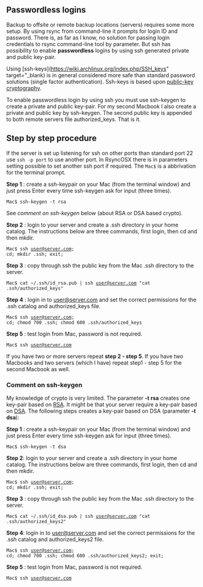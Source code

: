## Passwordless logins
 
 
Backup to offsite or remote backup locations (servers) requires some more setup. By using rsync from command-line it prompts for login ID and password. There is, as far as I know, no solution for passing login credentials to rsync command-line tool by parameter. But ssh has possibility to enable **passwordless** logins by using ssh generated private and public key-pair. 

Using [ssh-keys](https://wiki.archlinux.org/index.php/SSH_keys" target="_blank) is in general considered more safe than standard password solutions (single factor authentication). Ssh-keys is based upon [public-key cryptography](https://en.wikipedia.org/wiki/Public-key_cryptography).

To enable passwordless login by using ssh you must use ssh-keygen to create a private and public key-pair. For my second Macbook I also create a private and public key by ssh-keygen. The second public key is appended to both remote servers file authorized_keys. That is it.

## Step by step procedure

If the server is set up listening for ssh on other ports than standard port 22 use <code>ssh -p port</code> to use another port. In RsyncOSX there is in parameters setting possible to set another ssh port if required. The <code>Mac$</code> is a abbrivation for the terminal prompt.

**Step 1** : create a ssh-keypair on your Mac (from the terminal window) and just press Enter every time ssh-keygen ask for input (three times). 

<code>Mac$ ssh-­keygen -­t rsa</code>

See <i>comment on ssh-keygen</i> below (about RSA or DSA based crypto).

**Step 2** : login to your server and create a .ssh directory in your home catalog. The instructions below are three commands, first login, then cd and then mkdir.

<code>Mac$ ssh user@server.com; cd; mkdir .ssh; exit;</code>

**Step 3** : copy through ssh the public key from the Mac .ssh directory to the server.

<code>Mac$ cat ~/.ssh/id\_rsa.pub | ssh user@server.com "cat .ssh/authorized_keys"</code>

**Step 4** : login in to user@server.com and set the correct permissions for the .ssh catalog and authorized_keys file.

<code>Mac$ ssh user@server.com; cd; chmod 700 .ssh; chmod 600 .ssh/authorized_keys</code>

**Step 5** : test login from Mac, password is not required.

<code>Mac$ ssh user@server.com</code>

If you have two or more servers repeat **step 2 - step 5**. If you have two Macbooks and two servers (which I have) repeat step1 - step 5 for the second Macbook as well.

### Comment on ssh-keygen

My knowledge of crypto is very limited. The parameter **-t rsa** creates one key-pair based on <a href="https://en.wikipedia.org/wiki/RSA_(cryptosystem)" target="_blank">RSA</a>. It might be that your server require a key-pair based on <a href="https://en.wikipedia.org/wiki/Digital_Signature_Algorithm" target="_blank">DSA</a>. The following steps creates a key-pair based on DSA (parameter **-t dsa**):

**Step 1**&nbsp;: create a ssh-keypair on your Mac (from the terminal window) and just press Enter every time ssh-keygen ask for input (three times).

<code>Mac$ ssh-­keygen -­t dsa</code>

**Step 2**: login to your server and create a .ssh directory in your home catalog. The instructions below are three commands, first login, then cd and then mkdir.

<code>Mac$ ssh user@server.com; cd; mkdir .ssh; exit;</code>

**Step 3**&nbsp;: copy through ssh the public key from the Mac .ssh directory to the server.

<code>Mac$ cat ~/.ssh/id_dsa.pub | ssh user@server.com "cat .ssh/authorized\_keys2"</code>

**Step 4**: login in to user@server.com and set the correct permissions for the .ssh catalog and authorized_keys2 file.

<code>Mac$ ssh user@server.com; cd; chmod 700 .ssh; chmod 600 .ssh/authorized\_keys2; exit;</code>

**Step 5**&nbsp;: test login from Mac, password is not required.

<code>Mac$ ssh user@server.com</code><br />

